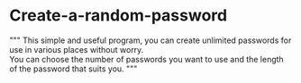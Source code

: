 # Create-a-random-password


"""
This simple and useful program, you can create unlimited passwords for use in various places without worry.  
You can choose the number of passwords you want to use and the length of the password that suits you.
"""
